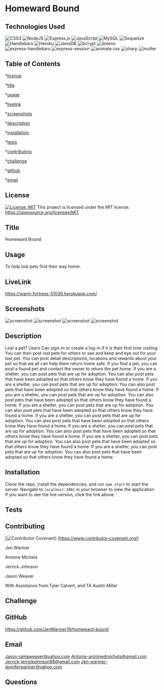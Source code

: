 # Homeward Bound

## Technologies Used
![CSS3](https://img.shields.io/badge/CSS3-000000?style=for-the-badge&logo=CSS3&logoColor=white)
![NodeJS](https://img.shields.io/badge/node.js-6DA55F?style=for-the-badge&logo=node.js&logoColor=white)
![Express.js](https://img.shields.io/badge/express.js-%23404d59.svg?style=for-the-badge&logo=express&logoColor=%2361DAFB)
![JavaScript](https://img.shields.io/badge/javascript-%23323330.svg?style=for-the-badge&logo=javascript&logoColor=%23F7DF1E)
![MySQL](https://img.shields.io/badge/mysql-%2300f.svg?style=for-the-badge&logo=mysql&logoColor=white)
![Sequelize](https://img.shields.io/badge/Sequelize-52B0E7?style=for-the-badge&logo=Sequelize&logoColor=white)
![Handlebars](https://img.shields.io/badge/Handlebars-FF7F00?style=for-the-badge&logo=Handlebars&logoColor=white)
![Heroku](https://img.shields.io/badge/Heroku-430098?style=for-the-badge&logo=Heroku&logoColor=white)
![JawsDB](https://img.shields.io/badge/JawsDB-FF0000?style=for-the-badge&logo=JawsDB&logoColor=white)
![bcrypt](https://img.shields.io/badge/bcrypt-000000?style=for-the-badge&logo=bcrypt&logoColor=white)
![dotenv](https://img.shields.io/badge/dotenv-000000?style=for-the-badge&logo=dotenv&logoColor=white)
![express-handlebars](https://img.shields.io/badge/express--handlebars-000000?style=for-the-badge&logo=express-handlebars&logoColor=white)
![express-session](https://img.shields.io/badge/express--session-000000?style=for-the-badge&logo=express-session&logoColor=white)
![animate.css](https://img.shields.io/badge/animate.css-000000?style=for-the-badge&logo=animate.css&logoColor=white)
![sharp](https://img.shields.io/badge/sharp-000000?style=for-the-badge&logo=sharp&logoColor=white)
![multer](https://img.shields.io/badge/multer-000000?style=for-the-badge&logo=multer&logoColor=white)



## Table of Contents

\*[license](#license)

\*[title](#title)

\*[usage](#usage)

\*[livelink](#livelink)

\*[screenshots](#screenshots)

\*[description](#description)

\*[installation](#installation)

\*[tests](#tests)

\*[contributing](#contributing)

\*[challenge](#challenge)

\*[github](#github)

\*[email](#email)

## License

[![License: MIT](https://img.shields.io/badge/License-MIT-yellow.svg)](https://opensource.org/licenses/MIT)
This project is licensed under the MIT license.
https://opensource.org/licenses/MIT

## Title

Homeward Bound

## Usage

To help lost pets find their way home.

## LiveLink
https://warm-fortress-51039.herokuapp.com/

## Screenshots
![screenshot](./public/images/Homepage.png)
![screenshot](./public/images/signin-signup.png)
![screenshot](./public/images/report-lost-pet.png)
![screenshot](./public/images/view-pets.png)

## Description
Lost a pet?  Users Can sign-in or create a log-in if it is their first time visiting. You can then post lost pets for others to see and keep and eye out for your lost pet.
You can post detail descriptions, locations and rewards about your pet so that we all can help them return home safe.  If you find a pet, you can post a found pet and contact the owner to return the pet home.  If you are a shelter, you can post pets that are up for adoption.  You can also post pets that have been adopted so that others know they have found a home.  If you are a shelter, you can post pets that are up for adoption.  You can also post pets that have been adopted so that others know they have found a home.  If you are a shelter, you can post pets that are up for adoption.  You can also post pets that have been adopted so that others know they have found a home.  If you are a shelter, you can post pets that are up for adoption.  You can also post pets that have been adopted so that others know they have found a home.  If you are a shelter, you can post pets that are up for adoption.  You can also post pets that have been adopted so that others know they have found a home.  If you are a shelter, you can post pets that are up for adoption.  You can also post pets that have been adopted so that others know they have found a home.  If you are a shelter, you can post pets that are up for adoption.  You can also post pets that have been adopted so that others know they have found a home.  If you are a shelter, you can post pets that are up for adoption.  You can also post pets that have been adopted so that others know they have found a home.


## Installation
Clone the repo, install the dependencies, and run `npm start` to start the server.  Navigate to `localhost:3001` in your browser to view the application. If you want to see the live version, click the link above.


## Tests

## Contributing
[![Contributor Covenant](https://img.shields.io/badge/Contributor%20Covenant-2.1-4baaaa.svg)]
(https://www.contributor-covenant.org/)

Jen Wariner

Antoine Michels

 Jerrick Johnson
 
  Jason Weaver

  With Assistance from:Tyler Calvert, and TA Austin Miller

## Challenge

## GitHub
https://github.com/JenWariner19/homeward-bound

## Email
Jason-jamaweaver@yahoo.com
Antoine-antoinedmichels@gmail.com
Jerrick-jerrickjohnson88@gmail.com
Jen-wariner-jenniferwariner@yahoo.com


## Questions


